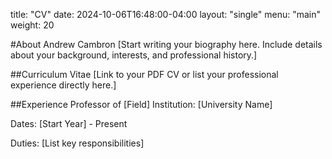title: "CV"
date: 2024-10-06T16:48:00-04:00
layout: "single"
menu: "main"
weight: 20

#About Andrew Cambron
[Start writing your biography here. Include details about your background, interests, and professional history.]

##Curriculum Vitae
[Link to your PDF CV or list your professional experience directly here.]

##Experience
Professor of [Field]
Institution: [University Name]

Dates: [Start Year] - Present

Duties: [List key responsibilities]